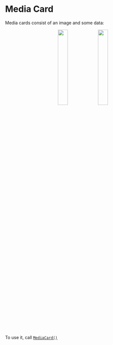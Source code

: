 # Media Card

Media cards consist of an image and some data:

<p align="center">
    <img width="25%" src="https://user-images.githubusercontent.com/4595241/147476768-c7f29881-0200-45c6-94a0-80380d4ce4b3.png">
    <img width="25%" src="https://user-images.githubusercontent.com/4595241/147477120-92db4c0a-82c0-42db-9225-d5fc97fc8bd9.png">
</p>

To use it, call [`MediaCard()`](https://github.com/Telefonica/mistica-android/blob/c711a9da2e1bbaf31a45f69cbf188fde12c5b5b2/library-compose/src/main/java/com/telefonica/mistica/compose/card/mediacard/MediaCard.kt#L24)

